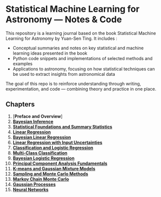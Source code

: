 # Statistical Machine Learning for Astronomy — Notes & Code
This repository is a learning journal based on the book Statistical Machine Learning for Astronomy by Yuan-Sen Ting. It includes :
* Conceptual summaries and notes on key statistical and machine learning ideas presented in the book
* Python code snippets and implementations of selected methods and examples
* Applications to astronomy, focusing on how statistical techniques can be used to extract insights from astronomical data

The goal of this repo is to reinforce understanding through writing, experimentation, and code — combining theory and practice in one place.

## Chapters
1. [**Preface and Overview**]
2. [**Bayesian Inference**]()
3. [**Statistical Foundations and Summary Statistics**]()
4. [**Linear Regression**]()
5. [**Bayesian Linear Regression**]()
6. [**Linear Regression with Input Uncertainties**]()
7. [**Classification and Logistic Regression**]()
8. [**Multi-Class Classification**]()
9. [**Bayesian Logistic Regression**]()
10. [**Principal Component Analysis Fundamentals**]()
11. [**K-means and Gaussian Mixture Models**]()
12. [**Sampling and Monte Carlo Methods**]()
13. [**Markov Chain Monte Carlo**]()
14. [**Gaussian Processes**]()
15. [**Neural Networks**]()
